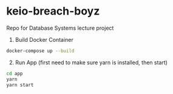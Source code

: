 # keio-breach-boyz
Repo for Database Systems lecture project

1. Build Docker Container
```sh
docker-compose up --build
```

2. Run App (first need to make sure yarn is installed, then start)

```sh
cd app
yarn
yarn start
```